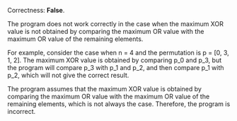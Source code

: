 Correctness: **False**.

The program does not work correctly in the case when the maximum XOR value is not obtained by comparing the maximum OR value with the maximum OR value of the remaining elements. 

For example, consider the case when n = 4 and the permutation is p = [0, 3, 1, 2]. The maximum XOR value is obtained by comparing p_0 and p_3, but the program will compare p_3 with p_1 and p_2, and then compare p_1 with p_2, which will not give the correct result.

The program assumes that the maximum XOR value is obtained by comparing the maximum OR value with the maximum OR value of the remaining elements, which is not always the case. Therefore, the program is incorrect.